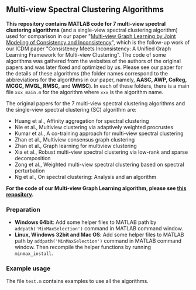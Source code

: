 ## Multi-view Spectral Clustering Algorithms
**This repository contains MATLAB code for 7 multi-view spectral clustering algorithms** (and a single-view spectral clustering algorithm) used for comparison in our paper  "[Multi-view Graph Learning by Joint Modeling of Consistency and Inconsistency](https://arxiv.org/abs/2008.10208)", which is the follow-up work of our ICDM paper "Consistency Meets Inconsistency: A Unified Graph Learning Framework for Multi-view Clustering". 
The code of some algorithms was gathered from the websites of the authors of the original papers and was later fixed and optimized by us. 
Please see our paper for the details of these algorithms (the folder names correspond to the abbreviations for the algorithms in our paper, namely, **AASC, AWP, CoReg, MCGC, MVGL, RMSC,** and **WMSC**). In each of these folders, there is a main file `xxx_main.m` for the algorithm where `xxx` is the algorithm name.  

The original papers for the 7 multi-view spectral clustering algorithms and the single-view spectral clustering (SC) algorithm are:
* Huang et al., Affinity aggregation for spectral clustering
* Nie et al., Multiview clustering via adaptively weighted procrustes
* Kumar et al., A co-training approach for multi-view spectral clustering
* Zhan et al., Multiview consensus graph clustering
* Zhan et al., Graph learning for multiview clustering
* Xia et al., Robust multi-view spectral clustering via low-rank and sparse decomposition
* Zong et al., Weighted multi-view spectral clustering based on spectral perturbation
* Ng et al., On spectral clustering: Analysis and an algorithm


**For the code of our Multi-view Graph Learning algorithm, please see [this repository](https://github.com/youweiliang/Multi-view_Graph_Learning).**

### Preparation
* **Windows 64bit**: 
Add some helper files to MATLAB path by `addpath('MinMaxSelection')` command in MATLAB command window.
* **Linux, Windows 32bit and Mac OS**: 
Add some helper files to MATLAB path by `addpath('MinMaxSelection')` command in MATLAB command window. Then recompile the helper functions by running `minmax_install`.


### Example usage
The file `test.m` contains examples to use all the algorithms. 
